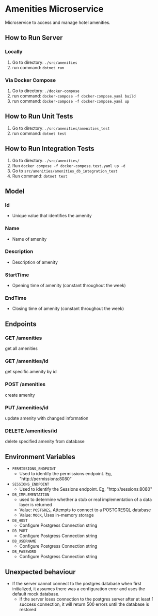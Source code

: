 # Amenities Microservice
Microservice to access and manage hotel amenities.

## How to Run Server

### Locally
1. Go to directory: `./src/amenities`
2. run command: `dotnet run`

### Via Docker Compose
1. Go to directory: `./docker-compose`
2. run command: `docker-compose -f docker-compose.yaml build`
3. run command: `docker-compose -f docker-compose.yaml up`

## How to Run Unit Tests
1. Go to directory: `./src/amenities/amenities_test`
2. run command: `dotnet test`

## How to Run Integration Tests
1. Go to directory: `./src/amenities/`
2. Run `docker compose -f docker-compose.test.yaml up -d`
3. Go to `src/amenities/amenities_db_integration_test`
4. Run command: `dotnet test`

## Model

### Id
* Unique value that identifies the amenity

### Name
* Name of amenity

### Description
* Description of amenity

### StartTime
* Opening time of amenity (constant throughout the week) 

### EndTime
* Closing time of amenity (constant throughout the week)

## Endpoints
### GET /amenities
get all amenities

### GET /amenities/id
get specific amenity by id

### POST /amenities
create amenity

### PUT /amenities/id
update amenity with changed information

### DELETE /amenities/id
delete specified amenity from database

## Environment Variables
* `PERMISSIONS_ENDPOINT`
   * Used to identify the permissions endpoint. Eg, "http://permissions:8080"
* `SESSIONS_ENDPOINT`
   * Used to identify the Sessions endpoint. Eg, "http://sessions:8080"
* `DB_IMPLEMENTATION`
	* used to determine whether a stub or real implementation of a data layer is returned
	* Value: `POSTGRES`, Attempts to connect to a POSTGRESQL database
	* Value: `MOCK`, Uses in-memory storage
* `DB_HOST`
   * Configure Postgress Connection string
* `DB_PORT`
   * Configure Postgress Connection string
* `DB_USERNAME`
   * Configure Postgress Connection string
* `DB_PASSWORD`
   * Configure Postgress Connection string


## Unexpected behaviour
- If the server cannot connect to the postgres database when first initialized, it assumes there was a configuration error and uses the default mock database.
  - If the server loses connection to the postgres server after at least 1 success connection, it will return 500 errors until the database is restored
